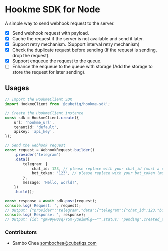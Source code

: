 # Hookme SDK for Node

A simple way to send webhook request to the server.

-   [x] Send webhook request with payload.
-   [x] Cache the request if the server is not available and send it later.
-   [x] Support retry mechanism. (Support interval retry mechanism)
-   [x] Check the duplicate request before sending (If the request is sending, drop the request).
-   [x] Support enqueue the request to the queue.
-   [ ] Enhance the enqueue to the queue with storage (Add the storage to store the request for later sending).

## Usages

```typescript
// Import the HookmeClient SDK
import HookmeClient from '@cubetiq/hookme-sdk';

// Create the HookmeClient instance
const sdk = HookmeClient.create({
    url: 'hookme_url',
    tenantId: 'default',
    apiKey: 'api_key',
});

// Send the webhook request
const request = WebhookRequest.builder()
    .provider('telegram')
    .data({
        telegram: {
            chat_id: 123, // please replace with your chat_id (must a correct chat_id)
            bot_token: '123', // please replace with your bot_token (must a correct bot_token)
        },
        message: 'Hello, world!',
    })
    .build();

const response = await sdk.post(request);
console.log('Request: ', request);
// Output: {"provider":"telegram","data":{"telegram":{"chat_id":123,"bot_token":"123"},"message":"Hello, world!"}}
console.log('Response: ', response);
// Output: {id: "gKw9yH0vq7YGm-yqeiNMlg=="",status: "pending",created_at: "2024-05-29T11:17:45.295Z"}
```

### Contributors

-   Sambo Chea <sombochea@cubetiqs.com>
